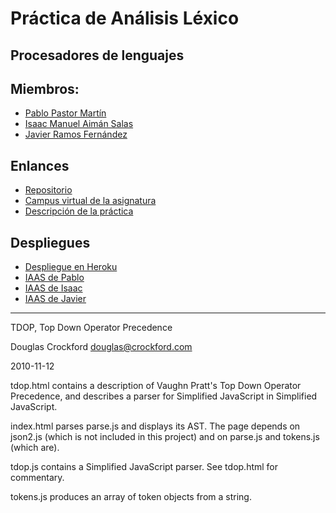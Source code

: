 # Práctica de Análisis Léxico

## Procesadores de lenguajes

## Miembros:

  * [Pablo Pastor Martín](https://alu0100890839.github.io)
  * [Isaac Manuel Aimán Salas](https://alu0100841565.github.io/)
  * [Javier Ramos Fernández](https://alu0100884982.github.io/)

## Enlances
* [Repositorio](https://github.com/ULL-ESIT-PL-1617/analizador-lexico-para-un-subconjunto-de-javascript-javier-pablo-isaac-31l1)
* [Campus virtual de la asignatura](https://campusvirtual.ull.es/1617/course/view.php?id=1148)
* [Descripción de la práctica](https://casianorodriguezleon.gitbooks.io/ull-esit-1617/content/practicas/practicaanalisislexicotdop.html#recursos)

## Despliegues

* [Despliegue en Heroku](https://sleepy-atoll-21677.herokuapp.com/)
* [IAAS de Pablo](http://10.6.128.120:8082)
* [IAAS de Isaac](http://10.6.128.92:8082)
* [IAAS de Javier](http://10.6.128.95:8082)

___

TDOP, Top Down Operator Precedence

Douglas Crockford
douglas@crockford.com

2010-11-12

tdop.html contains a description of Vaughn Pratt's Top Down Operator Precedence,
and describes a parser for Simplified JavaScript in Simplified JavaScript.

index.html parses parse.js and displays its AST. The page depends on json2.js
(which is not included in this project) and on parse.js and tokens.js (which
are).

tdop.js contains a Simplified JavaScript parser. See tdop.html for commentary.

tokens.js produces an array of token objects from a string.

